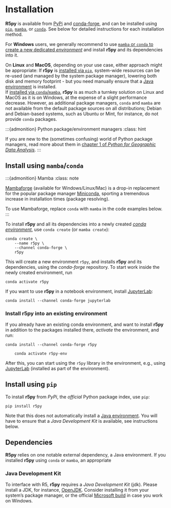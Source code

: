 # Installation

**R5py** is available from [PyPi](https://pypi.org/project/r5py/) and
[conda-forge](https://anaconda.org/conda-forge/r5py), and can be installed
using [`pip`](https://pip.pypa.io/en/stable/getting-started/),
[`mamba`](https://github.com/conda-forge/miniforge#mambaforge), or
[`conda`](https://docs.conda.io/projects/conda/). See below for detailed
instructions for each installation method.

For **Windows** users, we generally recommend to use [`mamba` or `conda` to
create a new dedicated *environment*](#install-using-mambaconda) and install
**r5py** and its dependencies into it.

On **Linux** and **MacOS**, depending on your use case, either approach might be
appropriate: If **r5py** is [installed via `pip`](#install-using-pip),
system-wide resources can be re-used (and managed by the system package
manager), lowering both disk and memory footprint - but you need manually ensure
that a [Java environment](#dependencies) is installed. <br>
If [installed via `conda`/`mamba`](#install-using-mambaconda), **r5py** is as
much a turnkey solution on Linux and MacOS as it is on Windows, at the expense
of a slight performance decrease. However, as additional package managers,
`conda` and `mamba` are not available from the default package sources on all
distributions; Debian and Debian-based systems, such as Ubuntu or Mint, for
instance, do not provide `conda` packages.

:::{admonition} Python package/environment managers
:class: hint

If you are new to the (sometimes confusing) world of Python package managers,
read more about them in [chapter 1 of *Python for Geographic Data
Analysis*](https://pythongis.org/part1/chapter-01/nb/05-installation.html).
:::


## Install using `mamba`/`conda`

:::{admonition} Mamba
:class: note

[Mambaforge](https://github.com/conda-forge/miniforge#mambaforge) (available for
Windows/Linux/Mac) is a drop-in replacement for the popular package manager
[Miniconda](https://docs.conda.io/en/latest/miniconda.html), sporting a
tremendous increase in installation times (package resolving).

To use Mambaforge, replace `conda` with `mamba` in the code examples below.
:::

To install **r5py** and all its dependencies into a newly created [*conda
environment*](https://docs.conda.io/projects/conda/en/latest/user-guide/concepts/environments.html),
use `conda create` (or `mamba create`):

```{code} sh
conda create \
    --name r5py \
    --channel conda-forge \
    r5py
```

This will create a new environment `r5py`, and installs **r5py** and its
dependencies, using the *conda-forge* repository. To start work inside the newly
created environment, run

```{code} sh
conda activate r5py
```

If you want to use **r5py** in a notebook environment, install
[JupyterLab](https://jupyterlab.readthedocs.io/):

```{code} sh
conda install --channel conda-forge jupyterlab
```


### Install **r5py** into an existing environment

If you already have an existing conda environment, and want to install **r5py**
in addition to the packages installed there, *activate* the environment, and
run:

```{code} sh
conda install --channel conda-forge r5py
```
        conda activate r5py-env

After this, you can start using the `r5py` library in the environment, e.g., using
[JupyterLab](https://jupyterlab.readthedocs.io/en/stable/) (installed as part of the environment).


## Install using `pip`

To install **r5py** from *PyPi*, the *official* Python package index, use `pip`:

```{code} sh
pip install r5py
```

Note that this does not automatically install a [Java
environment](#java-development-kit). You will have to ensure that a *Java
Development Kit* is available, see instructions below.


## Dependencies

**R5py** relies on one notable external dependency, a Java environment. If you
installed **r5py** using `conda` or `mamba`, an appropriate

### Java Development Kit

To interface with R5, **r5py** requires a *Java Development Kit* (jdk).
Please install a JDK, for instance, [OpenJDK](https://openjdk.org/).
Consider installing it from your system’s package manager, or the official
[Microsoft build](https://learn.microsoft.com/en-gb/java/openjdk/download) in
case you work on Windows.
